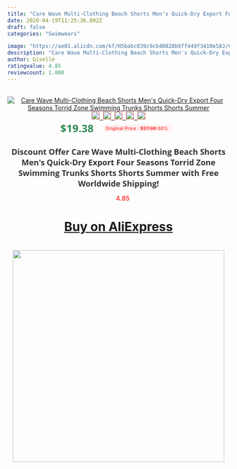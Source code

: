 ```yaml
---
title: "Care Wave Multi-Clothing Beach Shorts Men's Quick-Dry Export Four Seasons Torrid Zone Swimming Trunks Shorts Shorts Summer"
date: 2020-04-19T11:25:36.892Z
draft: false
categories: "Swimwears"

image: "https://ae01.alicdn.com/kf/H5babc039c9cb40828b9ff449f3410e58J/Care-Wave-Multi-Clothing-Beach-Shorts-Men-s-Quick-Dry-Export-Four-Seasons-Torrid-Zone-Swimming.jpg"
description: "Care Wave Multi-Clothing Beach Shorts Men's Quick-Dry Export Four Seasons Torrid Zone Swimming Trunks Shorts Shorts Summer"
author: Giselle
ratingvalue: 4.85
reviewcount: 1.000
---
```

<br>
<div style="text-align: center;">
<a href="https://s.click.aliexpress.com/e/_AF7s1n" target="_blank" rel="nofollow noopener noreferrer"><img alt="Care Wave Multi-Clothing Beach Shorts Men's Quick-Dry Export Four Seasons Torrid Zone Swimming Trunks Shorts Shorts Summer" class="magnifier-image" src="https://ae01.alicdn.com/kf/H5babc039c9cb40828b9ff449f3410e58J/Care-Wave-Multi-Clothing-Beach-Shorts-Men-s-Quick-Dry-Export-Four-Seasons-Torrid-Zone-Swimming.jpg_640x640.jpg">
<br>
<img style="border:1px solid salmon" src="https://ae01.alicdn.com/kf/H5babc039c9cb40828b9ff449f3410e58J/Care-Wave-Multi-Clothing-Beach-Shorts-Men-s-Quick-Dry-Export-Four-Seasons-Torrid-Zone-Swimming.jpg_120x120.jpg">&nbsp;&nbsp;<img style="border:1px solid salmon" src="https://ae01.alicdn.com/kf/H415397aaa0f0487a8bd0421a7fa6c493k/Care-Wave-Multi-Clothing-Beach-Shorts-Men-s-Quick-Dry-Export-Four-Seasons-Torrid-Zone-Swimming.jpg_120x120.jpg">&nbsp;&nbsp;<img style="border:1px solid salmon" src="_120x120.jpg">&nbsp;&nbsp;<img style="border:1px solid salmon" src="_120x120.jpg">&nbsp;&nbsp;<img style="border:1px solid salmon" src="https://ae01.alicdn.com/kf/Hf89e998f07df49bc9c6e3a8543d4ca17y/Care-Wave-Multi-Clothing-Beach-Shorts-Men-s-Quick-Dry-Export-Four-Seasons-Torrid-Zone-Swimming.jpg_120x120.jpg"></a></div><br0>
<div style="text-align: center;"><span style="background-color: white; border: 0px; box-sizing: border-box; color: seagreen; display: inline-block; font-family: &quot;open sans&quot; , &quot;arial&quot; , &quot;helvetica&quot; , sans-serif , &quot;heiti&quot;; font-size: 24px; font-stretch: inherit; font-weight: 700; line-height: inherit; margin: 0px 10px 0px 0px; padding: 0px; vertical-align: middle;">$19.38 </span>
<span style="background: rgb(255 , 241 , 241); border-radius: 3px; border: 0px; box-sizing: border-box; color: #ff4747; display: inline-block; font-family: inherit; font-size: 12px; font-stretch: inherit; font-style: inherit; font-variant: inherit; font-weight: 600; line-height: inherit; margin: 0px; padding: 2px 5px; transform: scale(0.9); vertical-align: middle;">Original Price : <b style="text-decoration: line-through;">$27.68 </b> 30%&nbsp;&nbsp;</span></div>
<h1 style="color: #333333; display: inline-block; font-family: &quot;open sans&quot; , &quot;arial&quot; , &quot;helvetica&quot; , sans-serif , &quot;heiti&quot;; font-size: 18px; font-stretch: inherit; font-weight: 700; text-align: center;">Discount Offer Care Wave Multi-Clothing Beach Shorts Men's Quick-Dry Export Four Seasons Torrid Zone Swimming Trunks Shorts Shorts Summer with Free Worldwide Shipping!</h1>
<div style="color: #ff4747; text-align: center;">
<img src="https://4.bp.blogspot.com/-M0ZcTcb-5uY/XleCXlxnR4I/AAAAAAAAAEc/OrjgMkXV1oMQFaCRZj5HQwOCBcu3w1FegCPcBGAYYCw/s1600/star.png" style="height: 15px;">&nbsp;<b>4.85</b></div>
<div class="button_cont" align="center"><a class="buynow_a" href="https://s.click.aliexpress.com/e/_AF7s1n" target="_blank" rel="nofollow noopener noreferrer"><H1>Buy on AliExpress</H1></a></div><br>
<div class="separator" style="clear: both; text-align: center;">
<img src="https://lh3.googleusercontent.com/-pTy5HemUv9M/XlePHvY0dAI/AAAAAAAAAE4/0nX5iRUoIWY8eMW9Dpxeirr157OZliDIgCLcBGAsYHQ/s1600/badge.gif" width="480">
</div>
